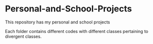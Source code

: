 # Personal-and-School-Projects
This repository has my personal and school projects

Each folder contains different codes with different classes pertaining to divergent classes.
